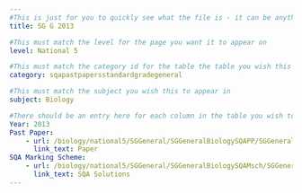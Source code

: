 ```yaml
---
#This is just for you to quickly see what the file is - it can be anything you want
title: SG G 2013

#This must match the level for the page you want it to appear on
level: National 5

#This must match the category id for the table the table you wish this to appear in
category: sqapastpapersstandardgradegeneral

#This must match the subject you wish this to appear in
subject: Biology

#There should be an entry here for each column in the table you wish to populate:
Year: 2013
Past Paper:
    - url: /biology/national5/SGGeneral/SGGeneralBiologySQAPP/SGGeneralBiologySQApp2013.pdf
      link_text: Paper
SQA Marking Scheme:
    - url: /biology/national5/SGGeneral/SGGeneralBiologySQAMsch/SGGeneralBiologySQAmsch2013.pdf
      link_text: SQA Solutions
---
```


